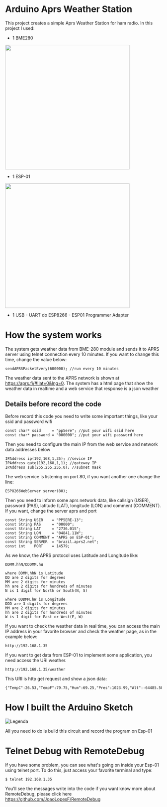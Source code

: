 # Arduino Aprs Weather Station

This project creates a simple Aprs Weather Station for ham radio. In this project I used:

- 1 BME280

<img src="http://img.dxcdn.com/productimages/sku_436672_1.jpg" width="400" height="400"/>

- 1 ESP-01

<img src="https://img2.bgxcdn.com/thumb/large/oaupload/banggood/images/35/E5/89466d3a-fe96-42db-ac23-28625ecabb9d.jpg" width="400" height="400"/>

- 1 USB - UART do ESP8266 - ESP01 Programmer Adapter

# How the system works

The system gets weather data from BME-280 module and sends it to APRS server using telnet connection every 10 minutes. If you want to change this time, change the value below:

```
sendAPRSPacketEvery(600000); //run every 10 minutes
```

The weather data sent to the APRS network is shown at https://aprs.fi/#!lat=0&lng=0. The system has a html page that show the weather data in realtime and a web service that response is a json weather

## Details before record the code

Before record this code you need to write some important things, like your ssid and password wifi

```
const char* ssid     = "pp5ere"; //put your wifi ssid here
const char* password = "000000"; //put your wifi password here
```

Then you need to configure the main IP from the web service and network data addresses below

```
IPAddress ip(192,168,1,35); //sevice IP
IPAddress gate(192,168,1,1); //gateway IP
IPAddress sub(255,255,255,0); //subnet mask
```

The web service is listening on port 80, if you want another one change the line:

```
ESP8266WebServer server(80);
```

Then you need to inform some aprs network data, like callsign (USER), password (PAS), latitude (LAT), longitude (LON) and comment (COMMENT). If you want, change the server aprs and port

```
const String USER    = "PP5ERE-13";
const String PAS     = "00000";
const String LAT     = "2736.01S";
const String LON     = "04841.11W";
const String COMMENT = "APRS on ESP-01";
const String SERVER  = "brazil.aprs2.net";
const int    PORT    = 14579;
```
As we know, the APRS protocol uses Latitude and Longitude like:
```
DDMM.hhN/DDDMM.hW

where DDMM.hhN is Latitude
DD are 2 digits for degrees
MM are 2 digits for minutes
hh are 2 digits for hundreds of minutes
N is 1 digit for North or South(N, S)

where DDDMM.hW is Longitude
DDD are 3 digits for degrees
MM are 2 digits for minutes
hh are 2 digits for hundreds of minutes
W is 1 digit for East or West(E, W)

```
If you want to check the weather data in real time, you can access the main IP address in your favorite browser and check the weather page, as in the example below:

```
http://192.168.1.35
```

If you want to get data from ESP-01 to implement some application, you need access the URI weather. 

```
http://192.168.1.35/weather
```

This URI is http get request and show a json data:

```
{"TempC":26.53,"TempF":79.75,"Hum":69.25,"Pres":1023.99,"Alt":-64485.50}
```
# How I built the Arduino Sketch

![Legenda](https://raw.githubusercontent.com/pp5ere/AprsWeatherStation/master/esp-01_BMP280.png)

All you need to do is build this circuit and record the program on Esp-01

# Telnet Debug with RemoteDebug

If you have some problem, you can see what's going on inside your Esp-01 using telnet port. To do this, just access your favorite terminal and type:

```
$ telnet 192.168.1.35
```

You'll see the messages write into the code if you want know more about RemoteDebug, please click here https://github.com/JoaoLopesF/RemoteDebug

